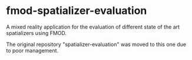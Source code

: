 # fmod-spatializer-evaluation
A mixed reality application for the evaluation of different state of the art spatializers using FMOD.

The original repository "spatializer-evaluation" was moved to this one due to poor management.
